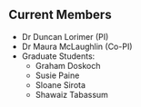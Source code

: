 ## Current Members

- Dr Duncan Lorimer (PI)
- Dr Maura McLaughlin (Co-PI)
- Graduate Students:
  - Graham Doskoch
  - Susie Paine
  - Sloane Sirota
  - Shawaiz Tabassum
